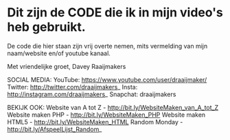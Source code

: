 # Dit zijn de CODE die ik in mijn video's heb gebruikt.

De code die hier staan zijn vrij overte nemen, mits vermelding van mijn naam/website en/of youtube kanaal.

Met vriendelijke groet, 
Davey Raaijmakers 

SOCIAL MEDIA:
 YouTube: https://www.youtube.com/user/draaijmaker/
 Twitter: http://twitter.com/draaijmakers_
 Insta: http://instagram.com/draaijmakers_
 Snapchat: draaijmakers

BEKIJK OOK:
 Website van A tot Z - http://bit.ly/WebsiteMaken_van_A_tot_Z
 Website maken PHP - http://bit.ly/WebsiteMaken_PHP
 Website maken HTML5 - http://bit.ly/WebsiteMaken_HTML
 Random Monday - http://bit.ly/AfspeelLijst_Random_
